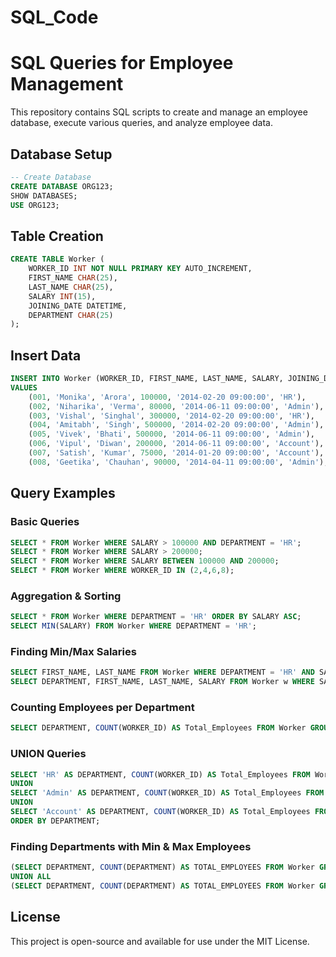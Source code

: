 # SQL_Code


# SQL Queries for Employee Management

This repository contains SQL scripts to create and manage an employee database, execute various queries, and analyze employee data.

## Database Setup
```sql
-- Create Database
CREATE DATABASE ORG123;
SHOW DATABASES;
USE ORG123;
```

## Table Creation
```sql
CREATE TABLE Worker (
    WORKER_ID INT NOT NULL PRIMARY KEY AUTO_INCREMENT,
    FIRST_NAME CHAR(25),
    LAST_NAME CHAR(25),
    SALARY INT(15),
    JOINING_DATE DATETIME,
    DEPARTMENT CHAR(25)
);
```

## Insert Data
```sql
INSERT INTO Worker (WORKER_ID, FIRST_NAME, LAST_NAME, SALARY, JOINING_DATE, DEPARTMENT) 
VALUES 
    (001, 'Monika', 'Arora', 100000, '2014-02-20 09:00:00', 'HR'),
    (002, 'Niharika', 'Verma', 80000, '2014-06-11 09:00:00', 'Admin'),
    (003, 'Vishal', 'Singhal', 300000, '2014-02-20 09:00:00', 'HR'),
    (004, 'Amitabh', 'Singh', 500000, '2014-02-20 09:00:00', 'Admin'),
    (005, 'Vivek', 'Bhati', 500000, '2014-06-11 09:00:00', 'Admin'),
    (006, 'Vipul', 'Diwan', 200000, '2014-06-11 09:00:00', 'Account'),
    (007, 'Satish', 'Kumar', 75000, '2014-01-20 09:00:00', 'Account'),
    (008, 'Geetika', 'Chauhan', 90000, '2014-04-11 09:00:00', 'Admin');
```

## Query Examples

### Basic Queries
```sql
SELECT * FROM Worker WHERE SALARY > 100000 AND DEPARTMENT = 'HR';
SELECT * FROM Worker WHERE SALARY > 200000;
SELECT * FROM Worker WHERE SALARY BETWEEN 100000 AND 200000;
SELECT * FROM Worker WHERE WORKER_ID IN (2,4,6,8);
```

### Aggregation & Sorting
```sql
SELECT * FROM Worker WHERE DEPARTMENT = 'HR' ORDER BY SALARY ASC;
SELECT MIN(SALARY) FROM Worker WHERE DEPARTMENT = 'HR';
```

### Finding Min/Max Salaries
```sql
SELECT FIRST_NAME, LAST_NAME FROM Worker WHERE DEPARTMENT = 'HR' AND SALARY = (SELECT MIN(SALARY) FROM Worker WHERE DEPARTMENT = 'HR');
SELECT DEPARTMENT, FIRST_NAME, LAST_NAME, SALARY FROM Worker w WHERE SALARY = (SELECT MAX(SALARY) FROM Worker WHERE DEPARTMENT = w.DEPARTMENT);
```

### Counting Employees per Department
```sql
SELECT DEPARTMENT, COUNT(WORKER_ID) AS Total_Employees FROM Worker GROUP BY DEPARTMENT ORDER BY DEPARTMENT;
```

### UNION Queries
```sql
SELECT 'HR' AS DEPARTMENT, COUNT(WORKER_ID) AS Total_Employees FROM Worker WHERE DEPARTMENT = 'HR' 
UNION 
SELECT 'Admin' AS DEPARTMENT, COUNT(WORKER_ID) AS Total_Employees FROM Worker WHERE DEPARTMENT = 'Admin' 
UNION 
SELECT 'Account' AS DEPARTMENT, COUNT(WORKER_ID) AS Total_Employees FROM Worker WHERE DEPARTMENT = 'Account' 
ORDER BY DEPARTMENT;
```

### Finding Departments with Min & Max Employees
```sql
(SELECT DEPARTMENT, COUNT(DEPARTMENT) AS TOTAL_EMPLOYEES FROM Worker GROUP BY DEPARTMENT ORDER BY TOTAL_EMPLOYEES ASC LIMIT 1)
UNION ALL
(SELECT DEPARTMENT, COUNT(DEPARTMENT) AS TOTAL_EMPLOYEES FROM Worker GROUP BY DEPARTMENT ORDER BY TOTAL_EMPLOYEES DESC LIMIT 1);
```

## License
This project is open-source and available for use under the MIT License.
